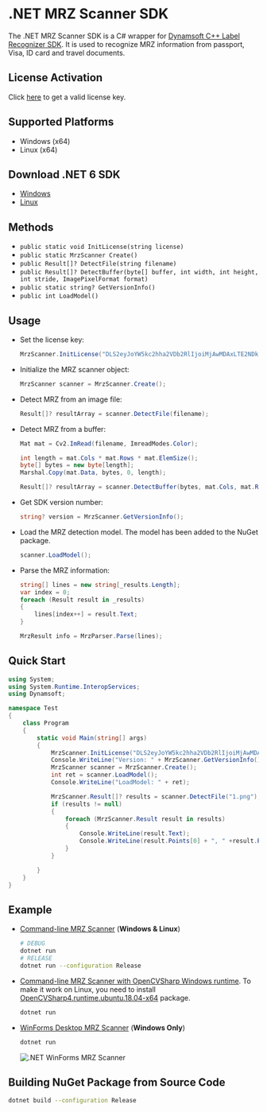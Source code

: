 # .NET MRZ Scanner SDK
The .NET MRZ Scanner SDK is a C# wrapper for [Dynamsoft C++ Label Recognizer SDK](https://www.dynamsoft.com/label-recognition/docs/introduction/?ver=latest). It is used to recognize MRZ information from passport, Visa, ID card and travel documents.


## License Activation
Click [here](https://www.dynamsoft.com/customer/license/trialLicense?product=dlr) to get a valid license key.

## Supported Platforms
- Windows (x64)
- Linux (x64)

## Download .NET 6 SDK
* [Windows](https://dotnet.microsoft.com/en-us/download#windowscmd)
* [Linux](https://dotnet.microsoft.com/en-us/download#linuxubuntu)

## Methods
- `public static void InitLicense(string license)`
- `public static MrzScanner Create()`
- `public Result[]? DetectFile(string filename)`
- `public Result[]? DetectBuffer(byte[] buffer, int width, int height, int stride, ImagePixelFormat format)`
- `public static string? GetVersionInfo()`
- `public int LoadModel()`

## Usage
- Set the license key:
    
    ```csharp
    MrzScanner.InitLicense("DLS2eyJoYW5kc2hha2VDb2RlIjoiMjAwMDAxLTE2NDk4Mjk3OTI2MzUiLCJvcmdhbml6YXRpb25JRCI6IjIwMDAwMSIsInNlc3Npb25QYXNzd29yZCI6IndTcGR6Vm05WDJrcEQ5YUoifQ=="); 
    ```
- Initialize the MRZ scanner object:
    
    ```csharp
    MrzScanner scanner = MrzScanner.Create();
    ```
- Detect MRZ from an image file:

    ```csharp
    Result[]? resultArray = scanner.DetectFile(filename);
    ```    
- Detect MRZ from a buffer:

    
    ```csharp
    Mat mat = Cv2.ImRead(filename, ImreadModes.Color);

    int length = mat.Cols * mat.Rows * mat.ElemSize();
    byte[] bytes = new byte[length];
    Marshal.Copy(mat.Data, bytes, 0, length);

    Result[]? resultArray = scanner.DetectBuffer(bytes, mat.Cols, mat.Rows, (int)mat.Step(), MrzScanner.ImagePixelFormat.IPF_RGB_888);
    ```     
- Get SDK version number:

    ```csharp
    string? version = MrzScanner.GetVersionInfo();
    ```
- Load the MRZ detection model. The model has been added to the NuGet package.
    
    ```csharp
    scanner.LoadModel();
    ```
- Parse the MRZ information:

    ```csharp
    string[] lines = new string[_results.Length];
    var index = 0;
    foreach (Result result in _results)
    {
        lines[index++] = result.Text;
    }

    MrzResult info = MrzParser.Parse(lines);
    ```

## Quick Start

```csharp
using System;
using System.Runtime.InteropServices;
using Dynamsoft;

namespace Test
{
    class Program
    {
        static void Main(string[] args)
        {
            MrzScanner.InitLicense("DLS2eyJoYW5kc2hha2VDb2RlIjoiMjAwMDAxLTE2NDk4Mjk3OTI2MzUiLCJvcmdhbml6YXRpb25JRCI6IjIwMDAwMSIsInNlc3Npb25QYXNzd29yZCI6IndTcGR6Vm05WDJrcEQ5YUoifQ=="); // Get a license key from https://www.dynamsoft.com/customer/license/trialLicense?product=dlr
            Console.WriteLine("Version: " + MrzScanner.GetVersionInfo());
            MrzScanner scanner = MrzScanner.Create();
            int ret = scanner.LoadModel();
            Console.WriteLine("LoadModel: " + ret);

            MrzScanner.Result[]? results = scanner.DetectFile("1.png");
            if (results != null)
            {
                foreach (MrzScanner.Result result in results)
                {
                    Console.WriteLine(result.Text);
                    Console.WriteLine(result.Points[0] + ", " +result.Points[1] + ", " + result.Points[2] + ", " + result.Points[3] + ", " + result.Points[4] + ", " + result.Points[5] + ", " + result.Points[6] + ", " + result.Points[7]);
                }
            }

        }
    }
}

```


## Example
- [Command-line MRZ Scanner](https://github.com/yushulx/dotnet-mrz-sdk/tree/main/example/command-line) (**Windows & Linux**)
    
    ```bash
    # DEBUG
    dotnet run
    # RELEASE
    dotnet run --configuration Release
    ```    

- [Command-line MRZ Scanner with OpenCVSharp Windows runtime](https://github.com/yushulx/dotnet-mrz-sdk/tree/main/example/command-line-cv). To make it work on Linux, you need to install [OpenCVSharp4.runtime.ubuntu.18.04-x64](https://www.nuget.org/packages/OpenCvSharp4.runtime.ubuntu.18.04-x64) package.
    
    ```bash
    dotnet run
    ```

- [WinForms Desktop MRZ Scanner](https://github.com/yushulx/dotnet-mrz-sdk/tree/main/example/desktop-gui) (**Windows Only**)
  
    ```bash
    dotnet run
    ```
    
    ![.NET WinForms MRZ Scanner](https://camo.githubusercontent.com/4b17e1e7b3ca4528eb4dd524df1e58f60f7ba397512da3485d08e79c80f733c2/68747470733a2f2f7777772e64796e616d736f66742e636f6d2f636f6465706f6f6c2f696d672f323032322f31302f646f746e65742d6d727a2d7363616e6e65722e706e67)

## Building NuGet Package from Source Code

```bash
dotnet build --configuration Release
```
